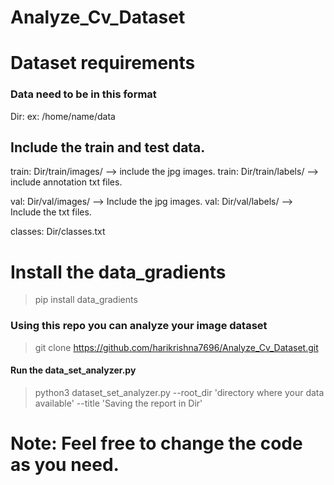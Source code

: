 # Analyze_Cv_Dataset

# Dataset requirements

### Data need to be in this format

Dir: ex: /home/name/data

## Include the train and test data.
train: Dir/train/images/ --> include the jpg images.
train: Dir/train/labels/ --> include annotation txt files.

val: Dir/val/images/ --> Include the jpg images.
val: Dir/val/labels/ --> Include the  txt files.

classes: Dir/classes.txt

# Install the data_gradients
> pip install data_gradients

### Using this repo you can analyze your image dataset

> git clone https://github.com/harikrishna7696/Analyze_Cv_Dataset.git

#### Run the data_set_analyzer.py
> python3 dataset_set_analyzer.py --root_dir 'directory where your data available' --title 'Saving the report in Dir'


# Note: Feel free to change the code as you need.
